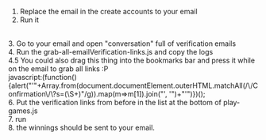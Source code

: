 1. Replace the email in the create accounts to your email<br>
2. Run it<br>
<br>
3. Go to your email and open "conversation" full of verification emails<br>
4. Run the grab-all-emailVerification-links.js and copy the logs<br>
4.5 You could also drag this thing into the bookmarks bar and press it while on the email to grab all links :P <br>
javascript:(function(){alert("'"+Array.from(document.documentElement.outerHTML.matchAll(/\/Confirmation\/\?s=(\S+)"/g)).map(m=>m[1]).join("', '")+"'")})();
<br>
6. Put the verification links from before in the list at the bottom of play-games.js<br>
7. run<br>
8. the winnings should be sent to your email.<br>
